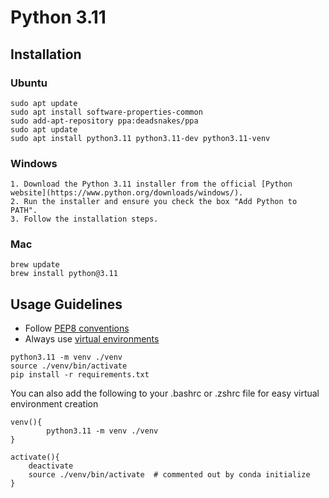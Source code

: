 # Python 3.11

## Installation
### Ubuntu
```
sudo apt update
sudo apt install software-properties-common
sudo add-apt-repository ppa:deadsnakes/ppa
sudo apt update
sudo apt install python3.11 python3.11-dev python3.11-venv
```
### Windows
```
1. Download the Python 3.11 installer from the official [Python website](https://www.python.org/downloads/windows/).
2. Run the installer and ensure you check the box "Add Python to PATH".
3. Follow the installation steps.
```

### Mac
```
brew update
brew install python@3.11
```

## Usage Guidelines
- Follow [PEP8 conventions](https://www.python.org/dev/peps/pep-0008/)
- Always use [virtual environments](https://docs.python.org/3/library/venv.html)
```
python3.11 -m venv ./venv
source ./venv/bin/activate
pip install -r requirements.txt
```

You can also add the following to your .bashrc or .zshrc file for easy virtual environment creation
```
venv(){
        python3.11 -m venv ./venv
}

activate(){
    deactivate
    source ./venv/bin/activate  # commented out by conda initialize
}
```
